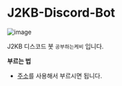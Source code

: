 # J2KB-Discord-Bot

![image](https://user-images.githubusercontent.com/81291090/182096922-b82f80c5-63ef-4825-8b71-1cdc903a30fa.png)

J2KB 디스코드 봇 `공부하는케비` 입니다.  

**부르는 법**  
- [주소](https://discord.com/api/oauth2/authorize?client_id=947123436508020736&permissions=8&scope=bot)를 사용해서 부르시면 됩니다.
